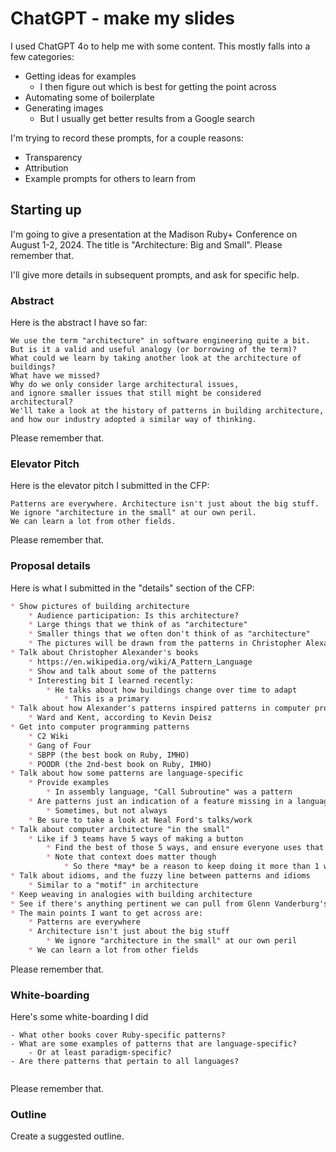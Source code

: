# ChatGPT - make my slides

I used ChatGPT 4o to help me with some content.
This mostly falls into a few categories:

* Getting ideas for examples
    * I then figure out which is best for getting the point across
* Automating some of boilerplate
* Generating images
    * But I usually get better results from a Google search

I'm trying to record these prompts, for a couple reasons:

* Transparency
* Attribution
* Example prompts for others to learn from

## Starting up

I'm going to give a presentation at the Madison Ruby+ Conference on August 1-2, 2024. The title is "Architecture: Big and Small". Please remember that.

I'll give more details in subsequent prompts, and ask for specific help.

### Abstract

Here is the abstract I have so far:

~~~
We use the term "architecture" in software engineering quite a bit.
But is it a valid and useful analogy (or borrowing of the term)?
What could we learn by taking another look at the architecture of buildings?
What have we missed?
Why do we only consider large architectural issues,
and ignore smaller issues that still might be considered architectural?
We'll take a look at the history of patterns in building architecture,
and how our industry adopted a similar way of thinking.
~~~

Please remember that.

### Elevator Pitch

Here is the elevator pitch I submitted in the CFP:

~~~
Patterns are everywhere. Architecture isn't just about the big stuff.
We ignore "architecture in the small" at our own peril.
We can learn a lot from other fields.
~~~

Please remember that.

### Proposal details

Here is what I submitted in the "details" section of the CFP:

~~~ markdown
* Show pictures of building architecture
    * Audience participation: Is this architecture?
    * Large things that we think of as "architecture"
    * Smaller things that we often don't think of as "architecture"
    * The pictures will be drawn from the patterns in Christopher Alexander's books
* Talk about Christopher Alexander's books
    * https://en.wikipedia.org/wiki/A_Pattern_Language
    * Show and talk about some of the patterns
    * Interesting bit I learned recently:
        * He talks about how buildings change over time to adapt
            * This is a primary
* Talk about how Alexander's patterns inspired patterns in computer programming
    * Ward and Kent, according to Kevin Deisz
* Get into computer programming patterns
    * C2 Wiki
    * Gang of Four
    * SBPP (the best book on Ruby, IMHO)
    * POODR (the 2nd-best book on Ruby, IMHO)
* Talk about how some patterns are language-specific
    * Provide examples
        * In assembly language, "Call Subroutine" was a pattern
    * Are patterns just an indication of a feature missing in a language?
        * Sometimes, but not always
    * Be sure to take a look at Neal Ford's talks/work
* Talk about computer architecture "in the small"
    * Like if 3 teams have 5 ways of making a button
        * Find the best of those 5 ways, and ensure everyone uses that
        * Note that context does matter though
            * So there *may* be a reason to keep doing it more than 1 way
* Talk about idioms, and the fuzzy line between patterns and idioms
    * Similar to a "motif" in architecture
* Keep weaving in analogies with building architecture
* See if there's anything pertinent we can pull from Glenn Vanderburg's Real Software Engineering
* The main points I want to get across are:
    * Patterns are everywhere
    * Architecture isn't just about the big stuff
        * We ignore "architecture in the small" at our own peril
    * We can learn a lot from other fields
~~~

Please remember that.

### White-boarding

Here's some white-boarding I did

~~~
- What other books cover Ruby-specific patterns?
- What are some examples of patterns that are language-specific?
    - Or at least paradigm-specific?
- Are there patterns that pertain to all languages?


~~~

Please remember that.

### Outline

Create a suggested outline.
